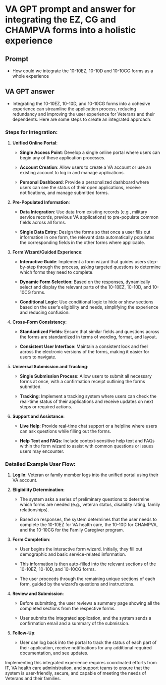 # VA GPT prompt and answer for integrating the EZ, CG and CHAMPVA forms into a holistic experience

## Prompt
- How could we integrate the 10-10EZ, 10-10D and 10-10CG forms as a whole experience

## VA GPT answer

- Integrating the 10-10EZ, 10-10D, and 10-10CG forms into a cohesive experience can streamline the application process, reducing redundancy and improving the user experience for Veterans and their dependents. Here are some steps to create an integrated approach:
 

### Steps for Integration:

1. **Unified Online Portal**:

   - **Single Access Point**: Develop a single online portal where users can begin any of these application processes.

   - **Account Creation**: Allow users to create a VA account or use an existing account to log in and manage applications.

   - **Personal Dashboard**: Provide a personalized dashboard where users can see the status of their open applications, receive notifications, and manage submitted forms.

 

2. **Pre-Populated Information**:

   - **Data Integration**: Use data from existing records (e.g., military service records, previous VA applications) to pre-populate common fields across all forms.

   - **Single Data Entry**: Design the forms so that once a user fills out information in one form, the relevant data automatically populates the corresponding fields in the other forms where applicable.

 

3. **Form Wizard/Guided Experience**:

   - **Interactive Guide**: Implement a form wizard that guides users step-by-step through the process, asking targeted questions to determine which forms they need to complete.

   - **Dynamic Form Selection**: Based on the responses, dynamically select and display the relevant parts of the 10-10EZ, 10-10D, and 10-10CG forms.

   - **Conditional Logic**: Use conditional logic to hide or show sections based on the user’s eligibility and needs, simplifying the experience and reducing confusion.

 

4. **Cross-Form Consistency**:

   - **Standardized Fields**: Ensure that similar fields and questions across the forms are standardized in terms of wording, format, and layout.

   - **Consistent User Interface**: Maintain a consistent look and feel across the electronic versions of the forms, making it easier for users to navigate.

  

5. **Universal Submission and Tracking**:

   - **Single Submission Process**: Allow users to submit all necessary forms at once, with a confirmation receipt outlining the forms submitted.

   - **Tracking**: Implement a tracking system where users can check the real-time status of their applications and receive updates on next steps or required actions.

 

6. **Support and Assistance**:

   - **Live Help**: Provide real-time chat support or a helpline where users can ask questions while filling out the forms.

   - **Help Text and FAQs**: Include context-sensitive help text and FAQs within the form wizard to assist with common questions or issues users may encounter.

 

### Detailed Example User Flow:

1. **Log In**: Veteran or family member logs into the unified portal using their VA account.

2. **Eligibility Determination**:

   - The system asks a series of preliminary questions to determine which forms are needed (e.g., veteran status, disability rating, family relationships).

   - Based on responses, the system determines that the user needs to complete the 10-10EZ for VA health care, the 10-10D for CHAMPVA, and the 10-10CG for the Family Caregiver program.

3. **Form Completion**:

   - User begins the interactive form wizard. Initially, they fill out demographic and basic service-related information.

   - This information is then auto-filled into the relevant sections of the 10-10EZ, 10-10D, and 10-10CG forms.

   - The user proceeds through the remaining unique sections of each form, guided by the wizard’s questions and instructions.

4. **Review and Submission**:

   - Before submitting, the user reviews a summary page showing all the completed sections from the respective forms.

   - User submits the integrated application, and the system sends a confirmation email and a summary of the submission.

5. **Follow-Up**:

   - User can log back into the portal to track the status of each part of their application, receive notifications for any additional required documentation, and see updates.

 

Implementing this integrated experience requires coordinated efforts from IT, VA health care administration, and support teams to ensure that the system is user-friendly, secure, and capable of meeting the needs of Veterans and their families.
